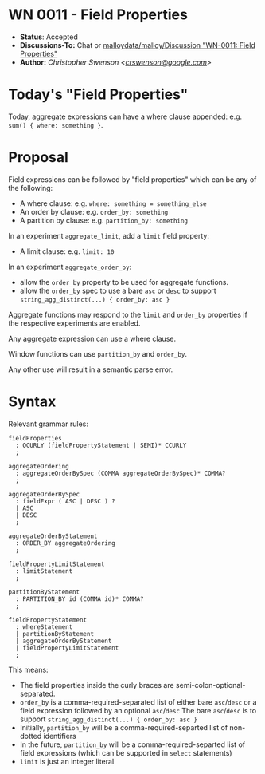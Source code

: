 # WN 0011 - Field Properties

- **Status**: Accepted
- **Discussions-To:**  Chat or [malloydata/malloy/Discussion "WN-0011: Field Properties"](https://github.com/malloydata/malloy/discussions/1571])
- **Author:** _Christopher Swenson \<crswenson@google.com>_

# Today's "Field Properties"

Today, aggregate expressions can have a where clause appended: e.g. `sum() { where: something }`.

# Proposal 

Field expressions can be followed by "field properties" which can be any of the following:
- A where clause: e.g. `where: something = something_else`
- An order by clause: e.g. `order_by: something`
- A partition by clause: e.g. `partition_by: something`

In an experiment `aggregate_limit`, add a `limit` field property:
- A limit clause: e.g. `limit: 10`

In an experiment `aggregate_order_by`:
- allow the `order_by` property to be used for aggregate functions.
- allow the `order_by` spec to use a bare `asc` or `desc` to support `string_agg_distinct(...) { order_by: asc }`

Aggregate functions may respond to the `limit` and `order_by` properties if the respective experiments are enabled.

Any aggregate expression can use a where clause.

Window functions can use `partition_by` and `order_by`. 

Any other use will result in a semantic parse error.

# Syntax

Relevant grammar rules:

```g4
fieldProperties
  : OCURLY (fieldPropertyStatement | SEMI)* CCURLY
  ;

aggregateOrdering
  : aggregateOrderBySpec (COMMA aggregateOrderBySpec)* COMMA?
  ;

aggregateOrderBySpec
  : fieldExpr ( ASC | DESC ) ?
  | ASC
  | DESC
  ;

aggregateOrderByStatement
  : ORDER_BY aggregateOrdering
  ;

fieldPropertyLimitStatement
  : limitStatement
  ;

partitionByStatement
  : PARTITION_BY id (COMMA id)* COMMA?
  ;

fieldPropertyStatement
  : whereStatement
  | partitionByStatement
  | aggregateOrderByStatement
  | fieldPropertyLimitStatement
  ;
```

This means:
- The field properties inside the curly braces are semi-colon-optional-separated.
- `order_by` is a comma-required-separated list of either bare `asc`/`desc` or a field expression followed by an optional `asc`/`desc`
  The bare `asc`/`desc` is to support `string_agg_distinct(...) { order_by: asc }`
- Initially, `partition_by` will be a comma-required-separted list of non-dotted identifiers
- In the future, `partition_by` will be a comma-required-separted list of field expressions (which can be supported in `select` statements)
- `limit` is just an integer literal
